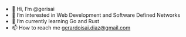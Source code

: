 - 👋 Hi, I’m @gerisai
- 👀 I’m interested in Web Development and Software Defined Networks
- 🌱 I’m currently learning Go and Rust
- 📫 How to reach me gerardoisai.diaz@gmail.com

<!---
gerisai/gerisai is a ✨ special ✨ repository because its `README.md` (this file) appears on your GitHub profile.
You can click the Preview link to take a look at your changes.
--->
